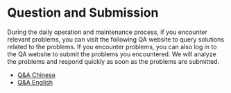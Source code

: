 # Question and Submission

During the daily operation and maintenance process, if you encounter relevant problems, you can visit the following QA website to query solutions related to the problems.
If you encounter problems, you can also log in to the QA website to submit the problems you encountered. We will analyze the problems and respond quickly as soon as the problems are submitted.

- [Q&A Chinese](https://wenti.oneprocloud.com/)
- [Q&A English](https://qa.oneprocloud.com/)